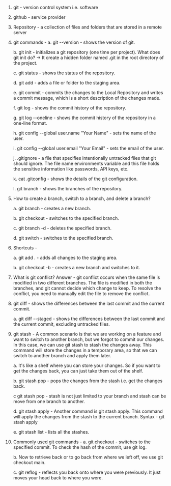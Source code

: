 1. git - version control system i.e. software

2. github - service provider

3. Repository - a collection of files and folders that are stored in a remote server

4. git commands -
   a. git --version - shows the version of git.

   b. git init - initializes a git repository (one time per project). What does git init do? -> It create a hidden folder named .git in the root directory of the project.

   c. git status - shows the status of the repository.

   d. git add - adds a file or folder to the staging area.

   e. git commit - commits the changes to the Local Repository and writes a commit message, which is a short description of the changes made.

   f. git log - shows the commit history of the repository.

   g. git log --oneline - shows the commit history of the repository in a one-line format.

   h. git config --global user.name "Your Name" - sets the name of the user.

   i. git config --global user.email "Your Email" - sets the email of the user.

   j. .gitignore - a file that specifies intentionally untracked files that git should ignore. The file name environments variable and this file holds the sensitive information like passwords, API keys, etc.

   k. cat .gitconfig - shows the details of the git configuration.

   l. git branch - shows the branches of the repository.

5. How to create a branch, switch to a branch, and delete a branch?

   a. git branch <branch-name> - creates a new branch.

   b. git checkout <branch-name> - switches to the specified branch.

   c. git branch -d <branch-name> - deletes the specified branch.

   d. git switch <branch-name> - switches to the specified branch.

6. Shortcuts -

   a. git add . - adds all changes to the staging area.

   b. git checkout -b <branch-name> - creates a new branch and switches to it.

7. What is git conflict?
   Answer - git conflict occurs when the same file is modified in two different branches. The file is modified in both the branches, and git cannot decide which change to keep. To resolve the conflict, you need to manually edit the file to remove the conflict.

8. git diff - shows the differences between the last commit and the current commit.

   a. git diff --staged - shows the differences between the last commit and the current commit, excluding untracked files.

9. git stash - A common scenario is that we are working on a feature and want to switch to another
   branch, but we forgot to commit our changes. In this case, we can use git stash to stash the changes away. This command will store the changes in a temporary area, so that we can switch to another branch and apply them later.

   a. It's like a shelf where you can store your changes. So if you want to get the changes back, you can just take them out of the shelf.

   b. git stash pop - pops the changes from the stash i.e. get the changes back.

   c git stash pop - stash is not just limited to your branch and stash can be move from one branch to another.

   d. git stash apply - Another command is git stash apply. This command will apply the changes from the stash to the current branch.
   Syntax - git stash apply <stash-name>

   e. git stash list - lists all the stashes.

10. Commonly used git commands -
    a. git checkout <hash> - switches to the specified commit. To check the hash of the commit, use git log.

    b. Now to retrieve back or to go back from where we left off, we use git checkout main.

    c. git reflog - reflects you back onto where you were previously. It just moves your head back to where you were.